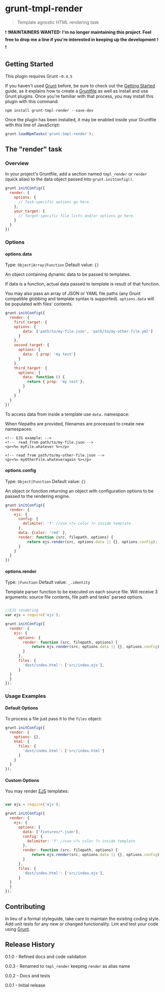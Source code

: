 # grunt-tmpl-render

> Template agnostic HTML rendering task

:exclamation: :exclamation:**MAINTAINERS WANTED: I'm no longer maintaining this project. Feel free to drop me a line if you're interested in keeping up the development** :exclamation: :exclamation:

## Getting Started
This plugin requires Grunt `~0.4.5`

If you haven't used [Grunt](http://gruntjs.com/) before, be sure to check out the [Getting Started](http://gruntjs.com/getting-started) guide, as it explains how to create a [Gruntfile](http://gruntjs.com/sample-gruntfile) as well as install and use Grunt plugins. Once you're familiar with that process, you may install this plugin with this command:

```shell
npm install grunt-tmpl-render --save-dev
```

Once the plugin has been installed, it may be enabled inside your Gruntfile with this line of JavaScript:

```js
grunt.loadNpmTasks('grunt-tmpl-render');
```

## The "render" task

### Overview
In your project's Gruntfile, add a section named `tmpl_render` or `render` (quick alias) to the data object passed into `grunt.initConfig()`.

```js
grunt.initConfig({
  render: {
    options: {
      // Task-specific options go here.
    },
    your_target: {
      // Target-specific file lists and/or options go here.
    }
  }
})
```

### Options

#### options.data
Type: `Object|Array|Function`
Default value: `{}`

An object containing dynamic data to be passed to templates.

If data is a function, actual data passed to template is result of that function.

You may also pass an array of JSON or YAML file paths (any Grunt compatible globbing and template syntax is supported). `options.data` will be populated with files' contents.

```js
grunt.initConfig({
  render: {
    first_target: {
    options: {
        data: ['path/to/my-file.json', 'path/to/my-other-file.yml']
      }
    },
    second_target: {
      options: {
        data: { prop: 'my test'}
      }
    },
    third_target: {
      options: {
        data: function () {
          return { prop: 'my test'};
        }
      }
    }
  }
})
```

To access data from inside a template use `data.` namespace:

When filepaths are provided, filenames are processed to create new namespaces:

```
<!-- EJS example: -->
<!--  read from path/to/my-file.json -->
<p><%= myFile.whatever %></p>

<!-- read from path/to/my-other-file.json -->
<p><%= myOtherFile.whateveragain %></p>
```

#### options.config
Type: `Object|Function`
Default value: `{}`

An object or function returning an object with configuration options to be passed to the rendering engine.

```js
grunt.initConfig({
  render: {
    ejs: {
      config: {
        delimiter: '?' //use <?= color ?> inside template
      },
      data: {color: 'red' },
      render: function (src, filepath, options) {
          return ejs.render(src, options.data || {}, options.config);
      }
    }
  }
})
```

#### options.render
Type: `|Function`
Default value: `_.identity`

Template parser function to be executed on each source file. Will receive 3 arguments: source file contents, file path and tasks' parsed options.

```js

//EJS rendering
var ejs = require('ejs');

grunt.initConfig({
  render: {
    ejs: {
      options: {
        render: function (src, filepath, options) {
            return ejs.render(src, options.data || {}, options.config);
        }
      },
      files: {
        'dest/index.html': ['src/index.ejs'],
      }
  }
  }
});
```

### Usage Examples

#### Default Options
To process a file just pass it to the `files` object:

```js
grunt.initConfig({
  render: {
    options: {},
    html: {
      files: {
        'dest/index.html': ['src/index.html']
      }
    }
  }
});
```

#### Custom Options
You may render [EJS](https://github.com/mde/ejs) templates:

```js

var ejs = require('ejs');

grunt.initConfig({
  render: {
    ejs: {
      options: {
        data: ['fixtures/*.json'],
        config: {
          delimiter: '?' //use <?= color ?> inside template
        },
        render: function (src, filepath, options) {
            return ejs.render(src, options.data || {}, options.config);
        }
      },
      files: {
        'dest/index.html': ['src/index.ejs'],
      }
  }
  }
});
```

## Contributing
In lieu of a formal styleguide, take care to maintain the existing coding style. Add unit tests for any new or changed functionality. Lint and test your code using [Grunt](http://gruntjs.com/).

## Release History

0.1.0 - Refined docs and code validation

0.0.3 - Renamed to `tmpl_render` keeping `render` as alias name

0.0.2 - Docs and tests

0.0.1 - Initial release
